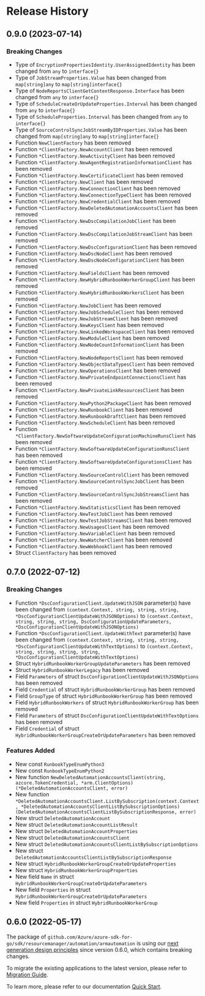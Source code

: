 # Release History

## 0.9.0 (2023-07-14)
### Breaking Changes

- Type of `EncryptionPropertiesIdentity.UserAssignedIdentity` has been changed from `any` to `interface{}`
- Type of `JobStreamProperties.Value` has been changed from `map[string]any` to `map[string]interface{}`
- Type of `NodeReportsClientGetContentResponse.Interface` has been changed from `any` to `interface{}`
- Type of `ScheduleCreateOrUpdateProperties.Interval` has been changed from `any` to `interface{}`
- Type of `ScheduleProperties.Interval` has been changed from `any` to `interface{}`
- Type of `SourceControlSyncJobStreamByIDProperties.Value` has been changed from `map[string]any` to `map[string]interface{}`
- Function `NewClientFactory` has been removed
- Function `*ClientFactory.NewAccountClient` has been removed
- Function `*ClientFactory.NewActivityClient` has been removed
- Function `*ClientFactory.NewAgentRegistrationInformationClient` has been removed
- Function `*ClientFactory.NewCertificateClient` has been removed
- Function `*ClientFactory.NewClient` has been removed
- Function `*ClientFactory.NewConnectionClient` has been removed
- Function `*ClientFactory.NewConnectionTypeClient` has been removed
- Function `*ClientFactory.NewCredentialClient` has been removed
- Function `*ClientFactory.NewDeletedAutomationAccountsClient` has been removed
- Function `*ClientFactory.NewDscCompilationJobClient` has been removed
- Function `*ClientFactory.NewDscCompilationJobStreamClient` has been removed
- Function `*ClientFactory.NewDscConfigurationClient` has been removed
- Function `*ClientFactory.NewDscNodeClient` has been removed
- Function `*ClientFactory.NewDscNodeConfigurationClient` has been removed
- Function `*ClientFactory.NewFieldsClient` has been removed
- Function `*ClientFactory.NewHybridRunbookWorkerGroupClient` has been removed
- Function `*ClientFactory.NewHybridRunbookWorkersClient` has been removed
- Function `*ClientFactory.NewJobClient` has been removed
- Function `*ClientFactory.NewJobScheduleClient` has been removed
- Function `*ClientFactory.NewJobStreamClient` has been removed
- Function `*ClientFactory.NewKeysClient` has been removed
- Function `*ClientFactory.NewLinkedWorkspaceClient` has been removed
- Function `*ClientFactory.NewModuleClient` has been removed
- Function `*ClientFactory.NewNodeCountInformationClient` has been removed
- Function `*ClientFactory.NewNodeReportsClient` has been removed
- Function `*ClientFactory.NewObjectDataTypesClient` has been removed
- Function `*ClientFactory.NewOperationsClient` has been removed
- Function `*ClientFactory.NewPrivateEndpointConnectionsClient` has been removed
- Function `*ClientFactory.NewPrivateLinkResourcesClient` has been removed
- Function `*ClientFactory.NewPython2PackageClient` has been removed
- Function `*ClientFactory.NewRunbookClient` has been removed
- Function `*ClientFactory.NewRunbookDraftClient` has been removed
- Function `*ClientFactory.NewScheduleClient` has been removed
- Function `*ClientFactory.NewSoftwareUpdateConfigurationMachineRunsClient` has been removed
- Function `*ClientFactory.NewSoftwareUpdateConfigurationRunsClient` has been removed
- Function `*ClientFactory.NewSoftwareUpdateConfigurationsClient` has been removed
- Function `*ClientFactory.NewSourceControlClient` has been removed
- Function `*ClientFactory.NewSourceControlSyncJobClient` has been removed
- Function `*ClientFactory.NewSourceControlSyncJobStreamsClient` has been removed
- Function `*ClientFactory.NewStatisticsClient` has been removed
- Function `*ClientFactory.NewTestJobClient` has been removed
- Function `*ClientFactory.NewTestJobStreamsClient` has been removed
- Function `*ClientFactory.NewUsagesClient` has been removed
- Function `*ClientFactory.NewVariableClient` has been removed
- Function `*ClientFactory.NewWatcherClient` has been removed
- Function `*ClientFactory.NewWebhookClient` has been removed
- Struct `ClientFactory` has been removed


## 0.7.0 (2022-07-12)
### Breaking Changes

- Function `*DscConfigurationClient.UpdateWithJSON` parameter(s) have been changed from `(context.Context, string, string, string, *DscConfigurationClientUpdateWithJSONOptions)` to `(context.Context, string, string, string, DscConfigurationUpdateParameters, *DscConfigurationClientUpdateWithJSONOptions)`
- Function `*DscConfigurationClient.UpdateWithText` parameter(s) have been changed from `(context.Context, string, string, string, *DscConfigurationClientUpdateWithTextOptions)` to `(context.Context, string, string, string, string, *DscConfigurationClientUpdateWithTextOptions)`
- Struct `HybridRunbookWorkerGroupUpdateParameters` has been removed
- Struct `HybridRunbookWorkerLegacy` has been removed
- Field `Parameters` of struct `DscConfigurationClientUpdateWithJSONOptions` has been removed
- Field `Credential` of struct `HybridRunbookWorkerGroup` has been removed
- Field `GroupType` of struct `HybridRunbookWorkerGroup` has been removed
- Field `HybridRunbookWorkers` of struct `HybridRunbookWorkerGroup` has been removed
- Field `Parameters` of struct `DscConfigurationClientUpdateWithTextOptions` has been removed
- Field `Credential` of struct `HybridRunbookWorkerGroupCreateOrUpdateParameters` has been removed

### Features Added

- New const `RunbookTypeEnumPython3`
- New const `RunbookTypeEnumPython2`
- New function `NewDeletedAutomationAccountsClient(string, azcore.TokenCredential, *arm.ClientOptions) (*DeletedAutomationAccountsClient, error)`
- New function `*DeletedAutomationAccountsClient.ListBySubscription(context.Context, *DeletedAutomationAccountsClientListBySubscriptionOptions) (DeletedAutomationAccountsClientListBySubscriptionResponse, error)`
- New struct `DeletedAutomationAccount`
- New struct `DeletedAutomationAccountListResult`
- New struct `DeletedAutomationAccountProperties`
- New struct `DeletedAutomationAccountsClient`
- New struct `DeletedAutomationAccountsClientListBySubscriptionOptions`
- New struct `DeletedAutomationAccountsClientListBySubscriptionResponse`
- New struct `HybridRunbookWorkerGroupCreateOrUpdateProperties`
- New struct `HybridRunbookWorkerGroupProperties`
- New field `Name` in struct `HybridRunbookWorkerGroupCreateOrUpdateParameters`
- New field `Properties` in struct `HybridRunbookWorkerGroupCreateOrUpdateParameters`
- New field `Properties` in struct `HybridRunbookWorkerGroup`


## 0.6.0 (2022-05-17)

The package of `github.com/Azure/azure-sdk-for-go/sdk/resourcemanager/automation/armautomation` is using our [next generation design principles](https://azure.github.io/azure-sdk/general_introduction.html) since version 0.6.0, which contains breaking changes.

To migrate the existing applications to the latest version, please refer to [Migration Guide](https://aka.ms/azsdk/go/mgmt/migration).

To learn more, please refer to our documentation [Quick Start](https://aka.ms/azsdk/go/mgmt).